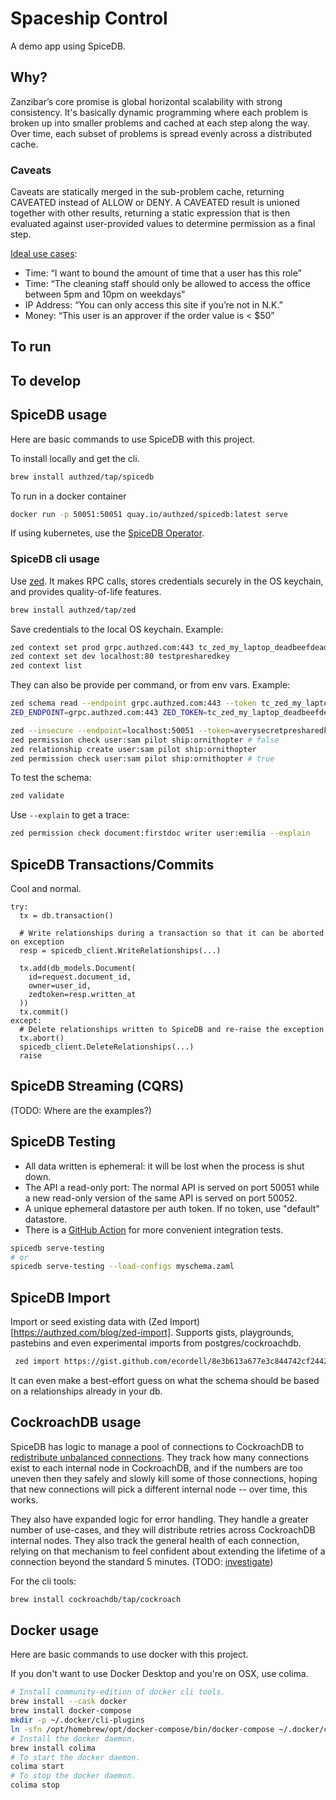 # Spaceship Control

A demo app using SpiceDB.

## Why?

Zanzibar’s core promise is global horizontal scalability with strong consistency. It's basically dynamic programming where each problem is broken up into smaller problems and cached at each step along the way. Over time, each subset of problems is spread evenly across a distributed cache.

### Caveats

Caveats are statically merged in the sub-problem cache, returning CAVEATED instead of ALLOW or DENY. A CAVEATED result is unioned together with other results, returning a static expression that is then evaluated against user-provided values to determine permission as a final step.

[Ideal use cases](https://github.com/authzed/spicedb/issues/386):

- Time: “I want to bound the amount of time that a user has this role”
- Time: “The cleaning staff should only be allowed to access the office between 5pm and 10pm on weekdays”
- IP Address: “You can only access this site if you’re not in N.K.”
- Money: “This user is an approver if the order value is < $50”

## To run

## To develop

## SpiceDB usage

Here are basic commands to use SpiceDB with this project.

To install locally and get the cli.

```zsh
brew install authzed/tap/spicedb
```

To run in a docker container

```zsh
docker run -p 50051:50051 quay.io/authzed/spicedb:latest serve
```

If using kubernetes, use the [SpiceDB Operator](https://github.com/authzed/spicedb-operator).

### SpiceDB cli usage

Use [zed](https://github.com/authzed/zed). It makes RPC calls, stores credentials securely in the OS keychain, and provides quality-of-life features.

```zsh
brew install authzed/tap/zed
```

Save credentials to the local OS keychain. Example:

```zsh
zed context set prod grpc.authzed.com:443 tc_zed_my_laptop_deadbeefdeadbeefdeadbeefdeadbeef
zed context set dev localhost:80 testpresharedkey
zed context list
```

They can also be provide per command, or from env vars. Example:

```zsh
zed schema read --endpoint grpc.authzed.com:443 --token tc_zed_my_laptop_deadbeefdeadbeef
ZED_ENDPOINT=grpc.authzed.com:443 ZED_TOKEN=tc_zed_my_laptop_deadbeefdeadbeef zed schema read
```

```zsh
zed --insecure --endpoint=localhost:50051 --token=averysecretpresharedkey schema read
zed permission check user:sam pilot ship:ornithopter # false
zed relationship create user:sam pilot ship:ornithopter
zed permission check user:sam pilot ship:ornithopter # true
```

To test the schema:

```zsh
zed validate
```

Use `--explain` to get a trace:

```zsh
zed permission check document:firstdoc writer user:emilia --explain
```

## SpiceDB Transactions/Commits

Cool and normal.

```
try:
  tx = db.transaction()

  # Write relationships during a transaction so that it can be aborted on exception
  resp = spicedb_client.WriteRelationships(...)

  tx.add(db_models.Document(
    id=request.document_id,
    owner=user_id,
    zedtoken=resp.written_at
  ))
  tx.commit()
except:
  # Delete relationships written to SpiceDB and re-raise the exception
  tx.abort()
  spicedb_client.DeleteRelationships(...)
  raise
```

## SpiceDB Streaming (CQRS)

(TODO: Where are the examples?)

## SpiceDB Testing

- All data written is ephemeral: it will be lost when the process is shut down.
- The API a read-only port: The normal API is served on port 50051 while a new read-only version of the same API is served on port 50052.
- A unique ephemeral datastore per auth token. If no token, use "default" datastore.
- There is a [GitHub Action](https://github.com/authzed/action-spicedb) for more convenient integration tests.

```zsh
spicedb serve-testing
# or
spicedb serve-testing --load-configs myschema.zaml
```

## SpiceDB Import

Import or seed existing data with (Zed Import)[https://authzed.com/blog/zed-import]. Supports gists, playgrounds, pastebins and even experimental imports from postgres/cockroachdb.

```zsh
 zed import https://gist.github.com/ecordell/8e3b613a677e3c844742cf24421c08b6
```

It can even make a best-effort guess on what the schema should be based on a relationships already in your db.

## CockroachDB usage

SpiceDB has logic to manage a pool of connections to CockroachDB to [redistribute unbalanced connections](https://authzed.com/blog/maximizing-cockroachdb-performance). They track how many connections exist to each internal node in CockroachDB, and if the numbers are too uneven then they safely and slowly kill some of those connections, hoping that new connections will pick a different internal node -- over time, this works.

They also have expanded logic for error handling. They handle a greater number of use-cases, and they will distribute retries across CockroachDB internal nodes. They also track the general health of each connection, relying on that mechanism to feel confident about extending the lifetime of a connection beyond the standard 5 minutes. (TODO: [investigate](https://github.com/authzed/crdbpool))

For the cli tools:

```zsh
brew install cockroachdb/tap/cockroach
```

## Docker usage

Here are basic commands to use docker with this project.

If you don't want to use Docker Desktop and you're on OSX, use colima.

```zsh
# Install community-edition of docker cli tools.
brew install --cask docker
brew install docker-compose
mkdir -p ~/.docker/cli-plugins
ln -sfn /opt/homebrew/opt/docker-compose/bin/docker-compose ~/.docker/cli-plugins/docker-compose
# Install the docker daemon.
brew install colima
# To start the docker daemon.
colima start
# To stop the docker daemon.
colima stop
```
